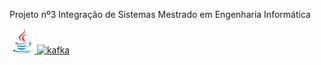 Projeto nº3
Integração de Sistemas
Mestrado em Engenharia Informática

<p align="left"> <a href="https://www.java.com" rel="nofollow"> <img src="https://raw.githubusercontent.com/devicons/devicon/master/icons/java/java-original.svg" alt="java" width="40" height="40" style="max-width: 100%;"> </a> <a href="https://kafka.apache.org/documentation/streams/" rel="nofollow"> <img src="https://cwiki.apache.org/confluence/download/attachments/158871770/design-A.jpg?version=1&modificationDate=1597357548000&api=v2" alt="kafka" height="40" style="max-width: 100%;"> </a>
